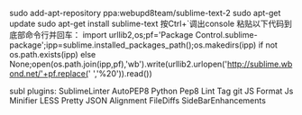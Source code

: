 sudo add-apt-repository ppa:webupd8team/sublime-text-2
sudo apt-get update
sudo apt-get install sublime-text
按Ctrl+`调出console
粘贴以下代码到底部命令行并回车：
import urllib2,os;pf='Package Control.sublime-package';ipp=sublime.installed_packages_path();os.makedirs(ipp) if not os.path.exists(ipp) else None;open(os.path.join(ipp,pf),'wb').write(urllib2.urlopen('http://sublime.wbond.net/'+pf.replace(' ','%20')).read())
 
subl plugins:
SublimeLinter
AutoPEP8
Python Pep8 Lint
Tag
git
JS Format
Js Minifier
LESS
Pretty JSON
Alignment
FileDiffs
SideBarEnhancements